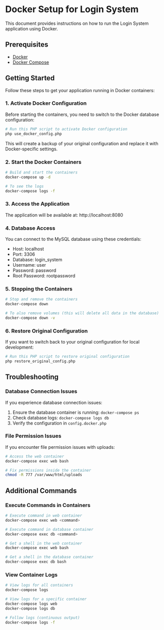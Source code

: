 # Docker Setup for Login System

This document provides instructions on how to run the Login System application using Docker.

## Prerequisites

- [Docker](https://docs.docker.com/get-docker/)
- [Docker Compose](https://docs.docker.com/compose/install/)

## Getting Started

Follow these steps to get your application running in Docker containers:

### 1. Activate Docker Configuration

Before starting the containers, you need to switch to the Docker database configuration:

```bash
# Run this PHP script to activate Docker configuration
php use_docker_config.php
```

This will create a backup of your original configuration and replace it with Docker-specific settings.

### 2. Start the Docker Containers

```bash
# Build and start the containers
docker-compose up -d

# To see the logs
docker-compose logs -f
```

### 3. Access the Application

The application will be available at: http://localhost:8080

### 4. Database Access

You can connect to the MySQL database using these credentials:

- Host: localhost
- Port: 3306
- Database: login_system
- Username: user
- Password: password
- Root Password: rootpassword

### 5. Stopping the Containers

```bash
# Stop and remove the containers
docker-compose down

# To also remove volumes (this will delete all data in the database)
docker-compose down -v
```

### 6. Restore Original Configuration

If you want to switch back to your original configuration for local development:

```bash
# Run this PHP script to restore original configuration
php restore_original_config.php
```

## Troubleshooting

### Database Connection Issues

If you experience database connection issues:

1. Ensure the database container is running: `docker-compose ps`
2. Check database logs: `docker-compose logs db`
3. Verify the configuration in `config.docker.php`

### File Permission Issues

If you encounter file permission issues with uploads:

```bash
# Access the web container
docker-compose exec web bash

# Fix permissions inside the container
chmod -R 777 /var/www/html/uploads
```

## Additional Commands

### Execute Commands in Containers

```bash
# Execute command in web container
docker-compose exec web <command>

# Execute command in database container
docker-compose exec db <command>

# Get a shell in the web container
docker-compose exec web bash

# Get a shell in the database container
docker-compose exec db bash
```

### View Container Logs

```bash
# View logs for all containers
docker-compose logs

# View logs for a specific container
docker-compose logs web
docker-compose logs db

# Follow logs (continuous output)
docker-compose logs -f
``` 